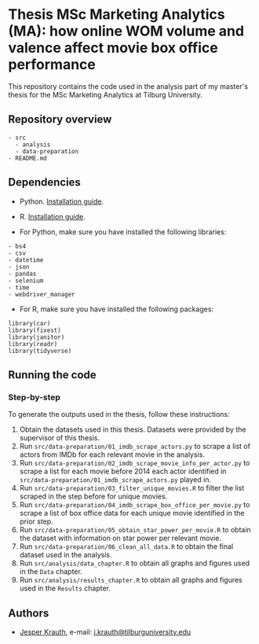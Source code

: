 # Thesis MSc Marketing Analytics (MA): how online WOM volume and valence affect movie box office performance
This repository contains the code used in the analysis part of my master's thesis for the MSc Marketing Analytics at Tilburg University.

## Repository overview

```
- src
  - analysis
  - data-preparation
- README.md
```

## Dependencies

- Python. [Installation guide](https://tilburgsciencehub.com/topics/computer-setup/software-installation/python/python/).
- R. [Installation guide](https://tilburgsciencehub.com/topics/computer-setup/software-installation/rstudio/r/).

- For Python, make sure you have installed the following libraries:
```
- bs4
- csv
- datetime
- json
- pandas
- selenium
- time
- webdriver_manager
```

- For R, make sure you have installed the following packages:
```
library(car)
library(fixest)
library(janitor)
library(readr)
library(tidyverse)
```

## Running the code
### Step-by-step
To generate the outputs used in the thesis, follow these instructions:
1. Obtain the datasets used in this thesis. Datasets were provided by the supervisor of this thesis.
2. Run ``src/data-preparation/01_imdb_scrape_actors.py`` to scrape a list of actors from IMDb for each relevant movie in the analysis.
3. Run ``src/data-preparation/02_imdb_scrape_movie_info_per_actor.py`` to scrape a list for each movie before 2014 each actor identified in ``src/data-preparation/01_imdb_scrape_actors.py`` played in.
4. Run ``src/data-preparation/03_filter_unique_movies.R`` to filter the list scraped in the step before for unique movies.
5. Run ``src/data-preparation/04_imdb_scrape_box_office_per_movie.py`` to scrape a list of box office data for each unique movie identified in the prior step.
6. Run ``src/data-preparation/05_obtain_star_power_per_movie.R`` to obtain the dataset with information on star power per relevant movie.
7. Run ``src/data-preparation/06_clean_all_data.R`` to obtain the final dataset used in the analysis.
8. Run ``src/analysis/data_chapter.R`` to obtain all graphs and figures used in the ``Data`` chapter.
9. Run ``src/analysis/results_chapter.R`` to obtain all graphs and figures used in the ``Results`` chapter.


## Authors
- [Jesper Krauth](https://github.com/jesperkrauth),         e-mail: j.krauth@tilburguniversity.edu 
